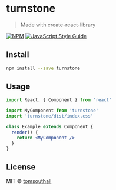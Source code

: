 # turnstone

> Made with create-react-library

[![NPM](https://img.shields.io/npm/v/turnstone.svg)](https://www.npmjs.com/package/turnstone) [![JavaScript Style Guide](https://img.shields.io/badge/code_style-standard-brightgreen.svg)](https://standardjs.com)

## Install

```bash
npm install --save turnstone
```

## Usage

```jsx
import React, { Component } from 'react'

import MyComponent from 'turnstone'
import 'turnstone/dist/index.css'

class Example extends Component {
  render() {
    return <MyComponent />
  }
}
```

## License

MIT © [tomsouthall](https://github.com/tomsouthall)
